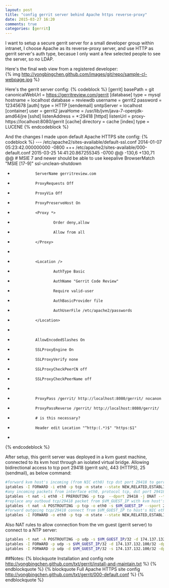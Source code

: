 ```yaml
---
layout: post
title: "config gerrit server behind Apache https reverse-proxy"
date: 2015-03-27 16:20
comments: true
categories: [gerrit]
---
```


I want to setup a secure gerrit server for a small developer group within intranet, I choose Apache as its reverse-proxy server, and use HTTP as gerrit server's auth type, becasue I only want a few selected people to see the server, so no LDAP.

Here's the final web view from a registered developer:<br />
{% img http://yongbingchen.github.com/images/git/repo/sample-cl-webpage.jpg  %}

Here's the gerrit server config:
{% codeblock %}
[gerrit]
	basePath = git
	canonicalWebUrl = https://gerritreview.com/gerrit
[database]
	type = mysql
	hostname = localhost
	database = reviewdb
	username = gerrit2
	password = 12345678
[auth]
	type = HTTP
[sendemail]
	smtpServer = localhost
[container]
	user = gerrit2
	javaHome = /usr/lib/jvm/java-7-openjdk-amd64/jre
[sshd]
	listenAddress = *:29418
[httpd]
	listenUrl = proxy-https://localhost:8080/gerrit
[cache]
	directory = cache
[index]
	type = LUCENE
{% endcodeblock %}

And the changes I made upon default Apache HTTPS site config:
{% codeblock %}
--- /etc/apache2/sites-available/default-ssl.conf	2014-01-07 05:23:42.000000000 -0800
+++ /etc/apache2/sites-available/000-default.conf	2015-03-25 14:41:20.867255345 -0700
@@ -130,6 +130,71 @@
 		# MSIE 7 and newer should be able to use keepalive
 		BrowserMatch "MSIE [17-9]" ssl-unclean-shutdown
 
+               ServerName gerritreview.com
+               ProxyRequests Off
+               ProxyVia Off
+               ProxyPreserveHost On
+               <Proxy *>
+                       Order deny,allow
+                       Allow from all
+               </Proxy>
+ 
+               <Location />
+                       AuthType Basic
+                       AuthName "Gerrit Code Review"
+                       Require valid-user
+                       AuthBasicProvider file
+                       AuthUserFile /etc/apache2/passwords
+               </Location>
+
+               AllowEncodedSlashes On
+               SSLProxyEngine On
+               SSLProxyVerify none
+               SSLProxyCheckPeerCN off
+               SSLProxyCheckPeerName off
+ 
+               ProxyPass /gerrit/ http://localhost:8080/gerrit/ nocanon
+               ProxyPassReverse /gerrit/ http://localhost:8080/gerrit/
+               # is this necessary?	
+               Header edit Location "^http:(.*)$" "https:$1"
+
 	</VirtualHost>
 </IfModule>
{% endcodeblock %}

After setup, this gerrit server was deployed in a kvm guest machine, connected to its kvm host through an isolated virtual bridge.  Allowing bidirectional access to tcp port 29418 (gerrit ssh), 443 (HTTPS), 25 (sendmail), as below command:
```sh
#forward kvm host's incoming (from NIC eth0) tcp dst port 29418 to gerrit server vm.  
iptables -I FORWARD -i eth0 -p tcp -m state --state NEW,RELATED,ESTABLISHED -m tcp -d $VM_GUEST_IP/32 -dport 29418 -j ACCEPT 
#any incoming packets from interface eth0, protocol tcp, dst port 29418 will be applied DNAT function (replace the dst addr from kvm host to $VM_GUEST_IP)
iptables -t nat -i eth0 -I PREROUTING -p tcp  --dport 29418 -j DNAT --to $VM_GUEST_IP:29418 
#replace any outboud tcp/29418 packet from $VM_GUEST_IP with kvm host's addr, and push to host's NIC eth0
iptables -t nat -A POSTROUTING -p tcp -o eth0 -s $VM_GUEST_IP --sport 29418 -j MASQUERADE 
#forward outgoing tcp/29418 connect from $VM_GUEST_IP to host's NIC eth0
iptables -I FORWARD -o eth0 -p tcp -m state --state NEW,RELATED,ESTABLISHED -m tcp -s $VM_GUEST_IP --sport 29418 -j ACCEPT 
```

Also NAT rules to allow connection from the vm guest (gerrit server) to connect to a NTP server:
```sh
iptables -t nat -A POSTROUTING -p udp -s $VM_GUEST_IP/32 -d 174.137.132.100 -dport 123 -j MASQUERADE
iptables -I FORWARD -p udp -s $VM_GUEST_IP/32 -d 174.137.132.100/32 -dport 123 -j ACCEPT
iptables -I FORWARD -p udp -d $VM_GUEST_IP/32 -s 174.137.132.100/32 -dport 123 -j ACCEPT
```
##Notes:
{% blockquote Installation and config note http://yongbingchen.github.com/txt/gerrit/install-and-maintain.txt %} {% endblockquote %}
{% blockquote Full Apache HTTPS site config http://yongbingchen.github.com/txt/gerrit/000-default.conf %} {% endblockquote %}

